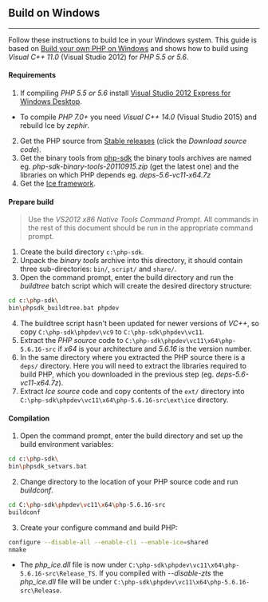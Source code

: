 ## Build on Windows
***
Follow these instructions to build Ice in your Windows system. This guide is based on [Build your own PHP on Windows](https://wiki.php.net/internals/windows/stepbystepbuild) and shows how to build using *Visual C++ 11.0* (Visual Studio 2012) for *PHP 5.5 or 5.6*.

#### Requirements
1. If compiling *PHP 5.5 or 5.6* install [Visual Studio 2012 Express for Windows Desktop](https://www.microsoft.com/en-us/download/details.aspx?id=34673).
* To compile *PHP 7.0+* you need _Visual C++ 14.0_ (Visual Studio 2015) and rebuild Ice by _zephir_.
2. Get the PHP source from [Stable releases](http://windows.php.net/download/) (click the _Download source code_).
3. Get the binary tools from [php-sdk](http://windows.php.net/downloads/php-sdk/) the binary tools archives are named eg. _php-sdk-binary-tools-20110915.zip_ (get the latest one) and the libraries on which PHP depends eg. _deps-5.6-vc11-x64.7z_
4. Get the [Ice framework](https://github.com/ice/framework/releases).

#### Prepare build
> Use the _VS2012 x86 Native Tools Command Prompt_. All commands in the rest of this document should be run in the appropriate command prompt.

1. Create the build directory `c:\php-sdk`.
2. Unpack the _binary tools_ archive into this directory, it should contain three sub-directories: `bin/`, `script/` and `share/`.
3. Open the command prompt, enter the build directory and run the _buildtree_ batch script which will create the desired directory structure:
```sh
cd c:\php-sdk\
bin\phpsdk_buildtree.bat phpdev
```
4. The buildtree script hasn't been updated for newer versions of _VC++_, so copy `C:\php-sdk\phpdev\vc9` to `C:\php-sdk\phpdev\vc11`.
5. Extract the _PHP source_ code to `C:\php-sdk\phpdev\vc11\x64\php-5.6.16-src` if _x64_ is your architecture and _5.6.16_ is the version number.
6. In the same directory where you extracted the PHP source there is a `deps/` directory. Here you will need to extract the libraries required to build PHP, which you downloaded in the previous step (eg. _deps-5.6-vc11-x64.7z_).
7. Extract _Ice source_ code and copy contents of the `ext/` directory into `C:\php-sdk\phpdev\vc11\x64\php-5.6.16-src\ext\ice` directory.

#### Compilation
1. Open the command prompt, enter the build directory and set up the build environment variables:
```sh
cd c:\php-sdk\
bin\phpsdk_setvars.bat
```
2. Change directory to the location of your PHP source code and run _buildconf_.
```sh
cd C:\php-sdk\phpdev\vc11\x64\php-5.6.16-src
buildconf
```
3. Create your configure command and build PHP:
```sh
configure --disable-all --enable-cli --enable-ice=shared
nmake
```

* The _php\_ice.dll_ file is now under `C:\php-sdk\phpdev\vc11\x64\php-5.6.16-src\Release_TS`.  If you compiled with _--disable-zts_ the _php\_ice.dll_ file will be under `C:\php-sdk\phpdev\vc11\x64\php-5.6.16-src\Release`.